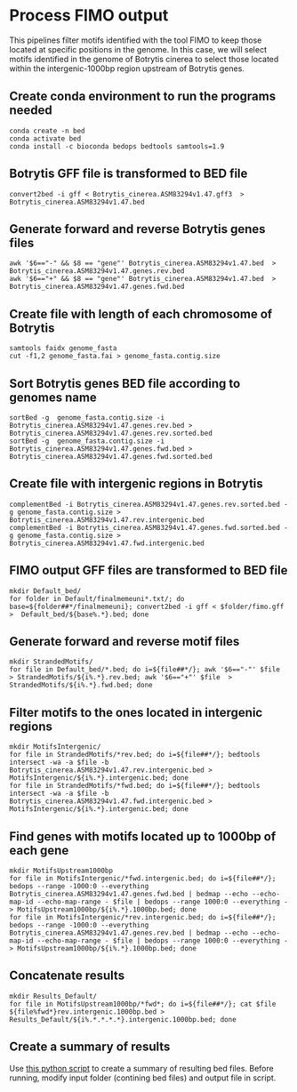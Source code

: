 # Process FIMO output

This pipelines filter motifs identified with the tool FIMO to keep those located at specific positions in the genome. In this case, we will select motifs identified in the genome of Botrytis cinerea to select those located within the intergenic-1000bp region upstream of Botrytis genes.

## Create conda environment to run the programs needed

```
conda create -n bed
conda activate bed
conda install -c bioconda bedops bedtools samtools=1.9
```  
## Botrytis GFF file is transformed to BED file

```
convert2bed -i gff < Botrytis_cinerea.ASM83294v1.47.gff3  > Botrytis_cinerea.ASM83294v1.47.bed
```

## Generate forward and reverse Botrytis genes files

```
awk '$6=="-" && $8 == "gene"' Botrytis_cinerea.ASM83294v1.47.bed  > Botrytis_cinerea.ASM83294v1.47.genes.rev.bed
awk '$6=="+" && $8 == "gene"' Botrytis_cinerea.ASM83294v1.47.bed  > Botrytis_cinerea.ASM83294v1.47.genes.fwd.bed
```

## Create file with length of each chromosome of Botrytis

```
samtools faidx genome_fasta
cut -f1,2 genome_fasta.fai > genome_fasta.contig.size
```

## Sort Botrytis genes BED file according to genomes name

```
sortBed -g  genome_fasta.contig.size -i Botrytis_cinerea.ASM83294v1.47.genes.rev.bed > Botrytis_cinerea.ASM83294v1.47.genes.rev.sorted.bed
sortBed -g  genome_fasta.contig.size -i Botrytis_cinerea.ASM83294v1.47.genes.fwd.bed > Botrytis_cinerea.ASM83294v1.47.genes.fwd.sorted.bed
```

## Create file with intergenic regions in Botrytis

```
complementBed -i Botrytis_cinerea.ASM83294v1.47.genes.rev.sorted.bed -g genome_fasta.contig.size > Botrytis_cinerea.ASM83294v1.47.rev.intergenic.bed
complementBed -i Botrytis_cinerea.ASM83294v1.47.genes.fwd.sorted.bed -g genome_fasta.contig.size > Botrytis_cinerea.ASM83294v1.47.fwd.intergenic.bed
```

## FIMO output GFF files are transformed to BED file

```
mkdir Default_bed/
for folder in Default/finalmemeuni*.txt/; do base=${folder##*/finalmemeuni}; convert2bed -i gff < $folder/fimo.gff >  Default_bed/${base%.*}.bed; done
```

## Generate forward and reverse motif files

```
mkdir StrandedMotifs/
for file in Default_bed/*.bed; do i=${file##*/}; awk '$6=="-"' $file  > StrandedMotifs/${i%.*}.rev.bed; awk '$6=="+"' $file  > StrandedMotifs/${i%.*}.fwd.bed; done
```

## Filter motifs to the ones located in intergenic regions

```
mkdir MotifsIntergenic/
for file in StrandedMotifs/*rev.bed; do i=${file##*/}; bedtools intersect -wa -a $file -b Botrytis_cinerea.ASM83294v1.47.rev.intergenic.bed > MotifsIntergenic/${i%.*}.intergenic.bed; done
for file in StrandedMotifs/*fwd.bed; do i=${file##*/}; bedtools intersect -wa -a $file -b Botrytis_cinerea.ASM83294v1.47.fwd.intergenic.bed > MotifsIntergenic/${i%.*}.intergenic.bed; done
```

## Find genes with motifs located up to 1000bp of each gene

```
mkdir MotifsUpstream1000bp
for file in MotifsIntergenic/*fwd.intergenic.bed; do i=${file##*/}; bedops --range -1000:0 --everything Botrytis_cinerea.ASM83294v1.47.genes.fwd.bed | bedmap --echo --echo-map-id --echo-map-range - $file | bedops --range 1000:0 --everything - > MotifsUpstream1000bp/${i%.*}.1000bp.bed; done
for file in MotifsIntergenic/*rev.intergenic.bed; do i=${file##*/}; bedops --range -1000:0 --everything Botrytis_cinerea.ASM83294v1.47.genes.rev.bed | bedmap --echo --echo-map-id --echo-map-range - $file | bedops --range 1000:0 --everything - > MotifsUpstream1000bp/${i%.*}.1000bp.bed; done
```

## Concatenate results

```
mkdir Results_Default/
for file in MotifsUpstream1000bp/*fwd*; do i=${file##*/}; cat $file ${file%fwd*}rev.intergenic.1000bp.bed > Results_Default/${i%.*.*.*.*}.intergenic.1000bp.bed; done
```

## Create a summary of results
Use [this python script](https://github.com/ibioChile/CanessaLab/blob/master/Scripts/Summary_Filtered_FIMO.py) to create a summary of resulting bed files. Before running, modify input folder (contining bed files) and output file in script.
